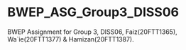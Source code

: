 # BWEP_ASG_Group3_DISS06
BWEP Assignment for Group 3, DISS06, Faiz(20FTT1365), Wa`ie(20FTT1377) &amp; Hamizan(20FTT1387).
